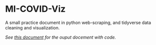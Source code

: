 # MI-COVID-Viz

A small practice document in python web-scraping, and tidyverse data cleaning and visualization.

_See [this document](https://github.com/adamddh/MI-COVID-Viz/blob/master/MiCorona.md) for the ouput docement with code._
